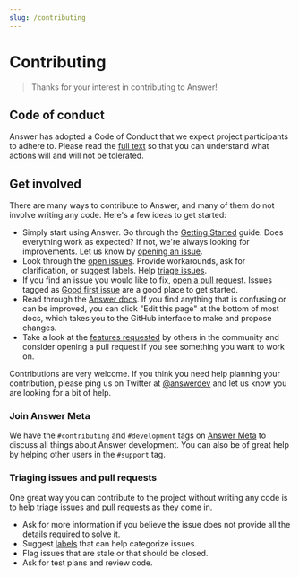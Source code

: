 ```yaml
---
slug: /contributing
---
```


# Contributing

> Thanks for your interest in contributing to Answer!

## Code of conduct

Answer has adopted a Code of Conduct that we expect project participants to adhere to. Please read the [full text](https://www.apache.org/foundation/policies/conduct.html) so that you can understand what actions will and will not be tolerated.

## Get involved

There are many ways to contribute to Answer, and many of them do not involve writing any code. Here's a few ideas to get started:

- Simply start using Answer. Go through the [Getting Started](/docs/installation) guide. Does everything work as expected? If not, we're always looking for improvements. Let us know by [opening an issue](/community/issues).
- Look through the [open issues](https://github.com/apache/incubator-answer/issues). Provide workarounds, ask for clarification, or suggest labels. Help [triage issues](#triaging-issues-and-pull-requests).
- If you find an issue you would like to fix, [open a pull request](/community/pull-request). Issues tagged as [Good first issue](https://github.com/apache/incubator-answer/labels/good%20first%20issue) are a good place to get started.
- Read through the [Answer docs](/docs). If you find anything that is confusing or can be improved, you can click "Edit this page" at the bottom of most docs, which takes you to the GitHub interface to make and propose changes.
- Take a look at the [features requested](https://github.com/apache/incubator-answer/labels/enhancement) by others in the community and consider opening a pull request if you see something you want to work on.

Contributions are very welcome. If you think you need help planning your contribution, please ping us on Twitter at [@answerdev](https://twitter.com/answerdev) and let us know you are looking for a bit of help.

### Join Answer Meta

We have the `#contributing` and `#development` tags on [Answer Meta](https://meta.answer.dev) to discuss all things about Answer development. You can also be of great help by helping other users in the `#support` tag.

### Triaging issues and pull requests

One great way you can contribute to the project without writing any code is to help triage issues and pull requests as they come in.

- Ask for more information if you believe the issue does not provide all the details required to solve it.
- Suggest [labels](https://github.com/apache/incubator-answer/labels) that can help categorize issues.
- Flag issues that are stale or that should be closed.
- Ask for test plans and review code.
